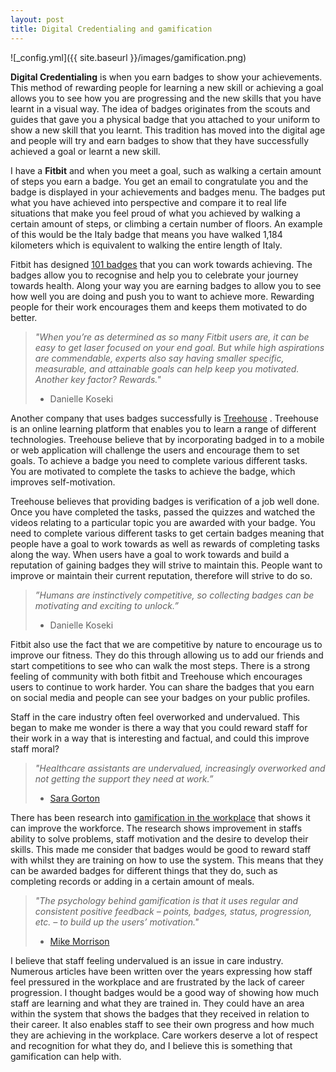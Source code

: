 ```yaml
---
layout: post
title: Digital Credentialing and gamification
---
```


![_config.yml]({{ site.baseurl }}/images/gamification.png)

**Digital Credentialing** is when you earn badges to show your achievements. This method of rewarding people for learning a new skill or achieving a goal allows you to see how you are progressing and the new skills that you have learnt in a visual way. The idea of badges originates from the scouts and guides that gave you a physical badge that you attached to your uniform to show a new skill that you learnt. This tradition has moved into the digital age and people will try and earn badges to show that they have successfully achieved a goal or learnt a new skill.

I have a **Fitbit** and when you meet a goal, such as walking a certain amount of steps you earn a badge. You get an email to congratulate you and the badge is displayed in your achievements and badges menu. The badges put what you have achieved into perspective and compare it to real life situations that make you feel proud of what you achieved by walking a certain amount of steps, or climbing a certain number of floors. An example of this would be the Italy badge that means you have walked 1,184 kilometers which is equivalent to walking the entire length of Italy.

[logo]: http://amber-mcgregor.github.io/images/italy_badge.PNG


Fitbit has designed [101 badges](https://blog.fitbit.com/fitbit-badges/) that you can work towards achieving. The badges allow you to recognise and help you to celebrate your journey towards health. Along your way you are earning badges to allow you to see how well you are doing and push you to want to achieve more. Rewarding people for their work encourages them and keeps them motivated to do better. 


>*"When you’re as determined as so many Fitbit users are, it can be easy to get laser focused on your end goal. But while high aspirations are commendable, experts also say having smaller specific, measurable, and attainable goals can help keep you motivated. Another key factor? Rewards."*
> - Danielle Koseki

Another company that uses badges successfully is [Treehouse]( https://teamtreehouse.com/) . Treehouse is an online learning platform that enables you to learn a range of different technologies. Treehouse believe that by incorporating badged in to a mobile or web application will challenge the users and encourage them to set goals. To achieve a badge you need to complete various different tasks. You are motivated to complete the tasks to achieve the badge, which improves self-motivation. 

Treehouse believes that providing badges is verification of a job well done. Once you have completed the tasks, passed the quizzes and watched the videos relating to a particular topic you are awarded with your badge. You need to complete various different tasks to get certain badges meaning that people have a goal to work towards as well as rewards of completing tasks along the way. When users have a goal to work towards and build a reputation of gaining badges they will strive to maintain this. People want to improve or maintain their current reputation, therefore will strive to do so. 

> *”Humans are instinctively competitive, so collecting badges can be motivating and exciting to unlock.”*
> - Danielle Koseki

Fitbit also use the fact that we are competitive by nature to encourage us to improve our fitness. They do this through allowing us to add our friends and start competitions to see who can walk the most steps. There is a strong feeling of community with both fitbit and Treehouse which encourages users to continue to work harder. You can share the badges that you earn on social media and people can see your badges on your public profiles.

Staff in the care industry often feel overworked and undervalued. This began to make me wonder is there a way that you could reward staff for their work in a way that is interesting and factual, and could this improve staff moral?
 
>*"Healthcare assistants are undervalued, increasingly overworked and not getting the support they need at work.”*
> - [Sara Gorton](http://www.telegraph.co.uk/news/2016/09/22/patients-are-being-put-at-risk-because-the-nhs-has-become-relian/)

There has been research into [gamification in the workplace]( https://rapidbi.com/gamification-to-increase-employee-motivation-and-engagement/) that shows it can improve the workforce. The research shows improvement in staffs ability to solve problems, staff motivation and the desire to develop their skills. This made me consider that badges would be good to reward staff with whilst they are training on how to use the system. This means that they can be awarded badges for different things that they do, such as completing records or adding in a certain amount of meals.

>*"The psychology behind gamification is that it uses regular and consistent positive feedback – points, badges, status, progression, etc. – to build up the users’ motivation."*
>- [Mike Morrison]( https://rapidbi.com/gamification-to-increase-employee-motivation-and-engagement/)


I believe that staff feeling undervalued is an issue in care industry. Numerous articles have been written over the years expressing how staff feel pressured in the workplace and are frustrated by the lack of career progression. I thought badges would be a good way of showing how much staff are learning and what they are trained in. They could have an area within the system that shows the badges that they received in relation to their career. It also enables staff to see their own progress and how much they are achieving in the workplace. Care workers deserve a lot of respect and recognition for what they do, and I believe this is something that gamification can help with.
